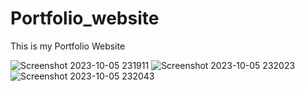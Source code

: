 # Portfolio_website
This is my Portfolio Website



![Screenshot 2023-10-05 231911](https://github.com/Anushka091922/Portfolio_website/assets/114327511/ed53b02d-a0c3-404c-a923-e593c9a17384)
![Screenshot 2023-10-05 232023](https://github.com/Anushka091922/Portfolio_website/assets/114327511/86422aba-4b54-4ca2-94c1-54a4f9274c6e)
![Screenshot 2023-10-05 232043](https://github.com/Anushka091922/Portfolio_website/assets/114327511/a28b2dc7-9f76-4ad1-a1db-d79af139a498)
